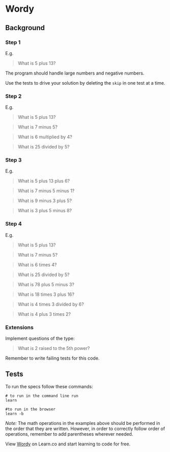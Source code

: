 # Wordy
## Background

### Step 1

E.g.

> What is 5 plus 13?

The program should handle large numbers and negative numbers.

Use the tests to drive your solution by deleting the `skip` in one test at a time.

### Step 2

E.g.

> What is 5 plus 13?

> What is 7 minus 5?

> What is 6 multiplied by 4?

> What is 25 divided by 5?

### Step 3

E.g.

> What is 5 plus 13 plus 6?

> What is 7 minus 5 minus 1?

> What is 9 minus 3 plus 5?

> What is 3 plus 5 minus 8?

### Step 4

E.g.

> What is 5 plus 13?

> What is 7 minus 5?

> What is 6 times 4?

> What is 25 divided by 5?

> What is 78 plus 5 minus 3?

> What is 18 times 3 plus 16?

> What is 4 times 3 divided by 6?

> What is 4 plus 3 times 2?

### Extensions

Implement questions of the type:

> What is 2 raised to the 5th power?

Remember to write failing tests for this code.

## Tests

To run the specs follow these commands:

```shell
# to run in the command line run
learn

#to run in the browser
learn -b
```

*Note:* The math operations in the examples above should be performed in the order that they are written. However, in order to correctly follow order of operations, remember to add parentheses wherever needed. 

<p data-visibility='hidden'>View <a href='https://learn.co/lessons/wordy.js' title='Wordy'>Wordy</a> on Learn.co and start learning to code for free.</p>
